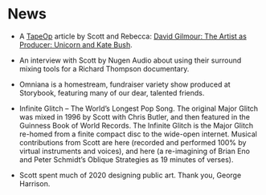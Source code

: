 # News

- A <a href="https://tapeop.com" target="_blank">TapeOp</a> article by Scott and Rebecca: <a href="https://tapeop.com/interviews/138/david-gilmour/" target="_blank">David Gilmour: The Artist as Producer: Unicorn and Kate Bush</a>.

- An interview with Scott by Nugen Audio about using their surround mixing tools for a Richard Thompson documentary.

- Omniana is a homestream, fundraiser variety show produced at Storybook, featuring many of our dear, talented friends.

- Infinite Glitch – The World’s Longest Pop Song. The original Major Glitch was mixed in 1996 by Scott with Chris Butler, and then featured in the Guinness Book of World Records. The Infinite Glitch is the Major Glitch re-homed from a finite compact disc to the wide-open internet. Musical contributions from Scott are here (recorded and performed 100% by virtual instruments and voices), and here (a re-imagining of Brian Eno and Peter Schmidt’s Oblique Strategies as 19 minutes of verses).

- Scott spent much of 2020 designing public art. Thank you, George Harrison.
